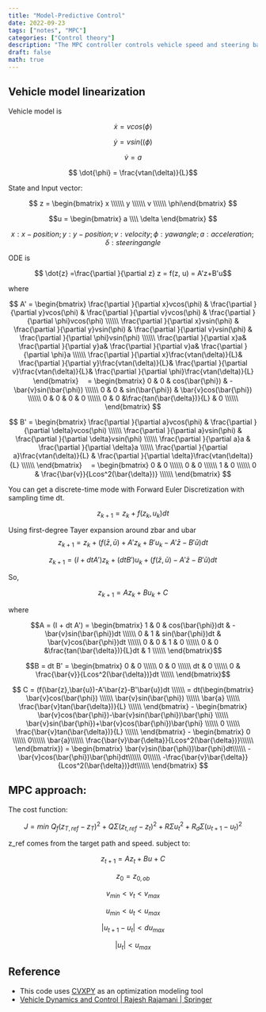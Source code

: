 ```yaml
---
title: "Model-Predictive Control"
date: 2022-09-23
tags: ["notes", "MPC"]
categories: ["Control theory"]
description: "The MPC controller controls vehicle speed and steering based on linearized model."
draft: false
math: true
---
```


## Vehicle model linearization
Vehicle model is 

$$ \dot{x} = vcos(\phi)$$

$$ \dot{y} = vsin((\phi)$$

$$ \dot{v} = a$$

$$ \dot{\phi} = \frac{vtan(\delta)}{L}$$

State and Input vector:

$$ z = \begin{bmatrix}
x \\\\\\
y \\\\\\
v \\\\\\
\phi\end{bmatrix} $$

$$u = \begin{bmatrix}
a \\\\ 
\delta
\end{bmatrix} $$

$$x: x-position; y:y-position; v:velocity; \phi: yaw angle; a: acceleration; \delta: steering angle $$

ODE is 

$$ \dot{z} =\frac{\partial }{\partial z} z = f(z, u) = A'z+B'u$$

where

$$ A' =
\begin{bmatrix}
\frac{\partial }{\partial x}vcos(\phi) & 
\frac{\partial }{\partial y}vcos(\phi) & 
\frac{\partial }{\partial v}vcos(\phi) &
\frac{\partial }{\partial \phi}vcos(\phi) \\\\\\
\frac{\partial }{\partial x}vsin(\phi) & 
\frac{\partial }{\partial y}vsin(\phi) & 
\frac{\partial }{\partial v}vsin(\phi) &
\frac{\partial }{\partial \phi}vsin(\phi) \\\\\\
\frac{\partial }{\partial x}a& 
\frac{\partial }{\partial y}a& 
\frac{\partial }{\partial v}a&
\frac{\partial }{\partial \phi}a \\\\\\
\frac{\partial }{\partial x}\frac{vtan(\delta)}{L}& 
\frac{\partial }{\partial y}\frac{vtan(\delta)}{L}& 
\frac{\partial }{\partial v}\frac{vtan(\delta)}{L}&
\frac{\partial }{\partial \phi}\frac{vtan(\delta)}{L}
\end{bmatrix}
　=
\begin{bmatrix}
0 & 0 & cos(\bar{\phi}) & -\bar{v}sin(\bar{\phi}) \\\\\\
0 & 0 & sin(\bar{\phi}) & \bar{v}cos(\bar{\phi}) \\\\\\
0 & 0 & 0 & 0 \\\\\\
0 & 0 &\frac{tan(\bar{\delta})}{L} & 0 \\\\\\
\end{bmatrix}
$$

$$
B' =
\begin{bmatrix}
\frac{\partial }{\partial a}vcos(\phi) &
\frac{\partial }{\partial \delta}vcos(\phi) \\\\\\
\frac{\partial }{\partial a}vsin(\phi) &
\frac{\partial }{\partial \delta}vsin(\phi) \\\\\\
\frac{\partial }{\partial a}a &
\frac{\partial }{\partial \delta}a \\\\\\
\frac{\partial }{\partial a}\frac{vtan(\delta)}{L} &
\frac{\partial }{\partial \delta}\frac{vtan(\delta)}{L} \\\\\\
\end{bmatrix}
　=
\begin{bmatrix}
0 & 0 \\\\\\
0 & 0 \\\\\\
1 & 0 \\\\\\
0 & \frac{\bar{v}}{Lcos^2(\bar{\delta})} \\\\\\
\end{bmatrix}
$$

You can get a discrete-time mode with Forward Euler Discretization with sampling time dt.

$$z_{k+1} = z_k+f(z_k,u_k)dt$$

Using first-degree Tayer expansion around zbar and ubar
$$z_{k+1} = z_k+(f(\bar{z},\bar{u})+A'z_k+B'u_k-A'\bar{z}-B'\bar{u})dt$$

$$z_{k+1} = (I + dtA')z_k+(dtB')u_k + (f(\bar{z},\bar{u})-A'\bar{z}-B'\bar{u})dt$$

So, 

$$z_{k+1} = Az_k+Bu_k +C$$

where

$$A = (I + dt A') =
\begin{bmatrix} 
1 & 0 & cos(\bar{\phi})dt & -\bar{v}sin(\bar{\phi})dt \\\\\\
0 & 1 & sin(\bar{\phi})dt & \bar{v}cos(\bar{\phi})dt \\\\\\
0 & 0 & 1 & 0 \\\\\\
0 & 0 &\frac{tan(\bar{\delta})}{L}dt & 1 \\\\\\
\end{bmatrix}$$

$$B = dt B' =
\begin{bmatrix} 
0 & 0 \\\\\\
0 & 0 \\\\\\
dt & 0 \\\\\\
0 & \frac{\bar{v}}{Lcos^2(\bar{\delta})}dt \\\\\\
\end{bmatrix}$$


$$ C = (f(\bar{z},\bar{u})-A'\bar{z}-B'\bar{u})dt \\\\\\
= dt(\begin{bmatrix} 
\bar{v}cos(\bar{\phi}) \\\\\\
\bar{v}sin(\bar{\phi}) \\\\\\
\bar{a} \\\\\\
\frac{\bar{v}tan(\bar{\delta})}{L} \\\\\\
\end{bmatrix} - 
\begin{bmatrix} 
\bar{v}cos(\bar{\phi})-\bar{v}sin(\bar{\phi})\bar{\phi} \\\\\\
\bar{v}sin(\bar{\phi})+\bar{v}cos(\bar{\phi})\bar{\phi} \\\\\\
0 \\\\\\
\frac{\bar{v}tan(\bar{\delta})}{L} \\\\\\
\end{bmatrix} -
\begin{bmatrix} 0 \\\\\\ 0\\\\\\ \bar{a}\\\\\\
\frac{\bar{v}\bar{\delta}}{Lcos^2(\bar{\delta})}\\\\\\
\end{bmatrix}) =
\begin{bmatrix} 
\bar{v}sin(\bar{\phi})\bar{\phi}dt\\\\\\
-\bar{v}cos(\bar{\phi})\bar{\phi}dt\\\\\\
0\\\\\\
-\frac{\bar{v}\bar{\delta}}{Lcos^2(\bar{\delta})}dt\\\\\\
\end{bmatrix}
$$

## MPC approach:

The cost function:

$$J = min\ Q_f(z_{T,ref}-z_{T})^2+Q\Sigma({z_{t,ref}-z_{t}})^2+R\Sigma{u_t}^2+R_d\Sigma({u_{t+1}-u_{t}})^2$$

z_ref comes from the target path and speed.
subject to:

 $$z_{t+1}=Az_t+Bu+C$$
  
 $$z_0 = z_{0,ob}$$
  
 $$v_{min} < v_t < v_{max}$$

 $$u_{min} < u_t < u_{max}$$


 $$|u_{t+1}-u_{t}| < du_{max}$$
 
 $$|u_{t}| < u_{max}$$

## Reference

- This code uses [CVXPY](http://www.cvxpy.org/) as an optimization modeling tool 
- [Vehicle Dynamics and Control \| Rajesh Rajamani \| Springer](http://www.springer.com/us/book/9781461414322)